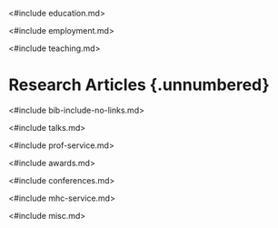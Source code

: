 <#include education.md>

<#include employment.md>

<#include teaching.md>

Research Articles {.unnumbered} 
=================

<#include bib-include-no-links.md>  

<#include talks.md>

<#include prof-service.md>

<#include awards.md>

<#include conferences.md>

<#include mhc-service.md>

<#include misc.md>